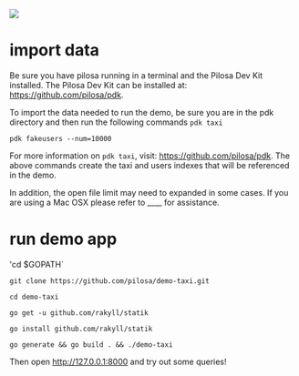 <a href="https://github.com/pilosa"><img src="https://img.shields.io/badge/pilosa-v0.3.1-blue.svg"></a>

# import data
Be sure you have pilosa running in a terminal and the Pilosa Dev Kit installed.
The Pilosa Dev Kit can be installed at: https://github.com/pilosa/pdk.

To import the data needed to run the demo, be sure you are in the pdk directory and then run the following commands
`pdk taxi`

`pdk fakeusers --num=10000`

For more information on `pdk taxi`, visit: https://github.com/pilosa/pdk.
The above commands create the taxi and users indexes that will be referenced in the demo.

In addition, the open file limit may need to expanded in some cases. If you are using a Mac OSX please refer to ____ for assistance.


# run demo app
'cd $GOPATH`

`git clone https://github.com/pilosa/demo-taxi.git`

`cd demo-taxi`

`go get -u github.com/rakyll/statik`

`go install github.com/rakyll/statik`

`go generate && go build . && ./demo-taxi`

Then open http://127.0.0.1:8000 and try out some queries!

